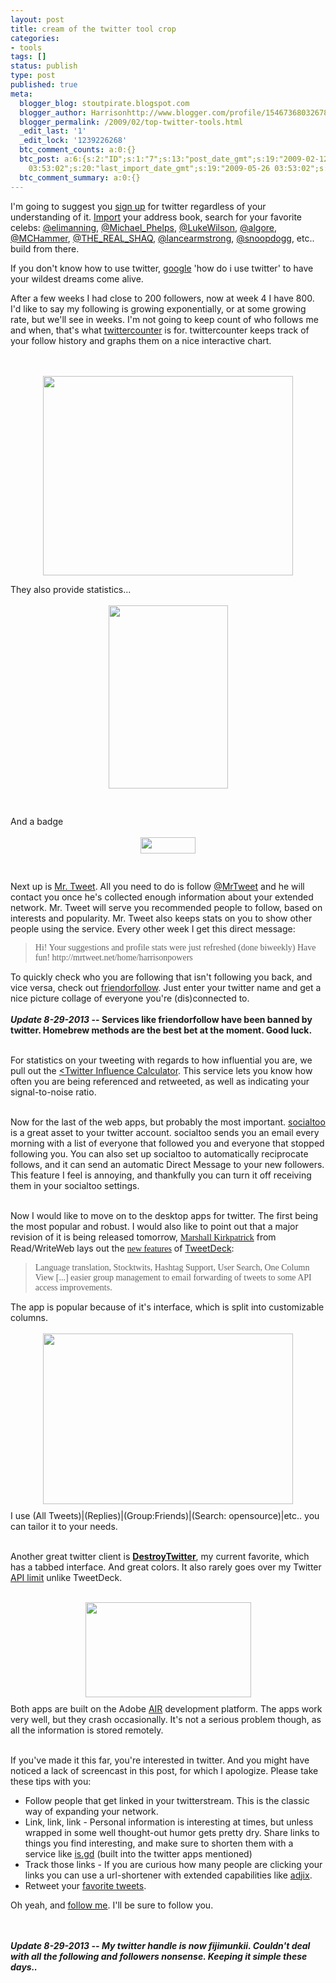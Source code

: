 ```yaml
---
layout: post
title: cream of the twitter tool crop
categories:
- tools
tags: []
status: publish
type: post
published: true
meta:
  blogger_blog: stoutpirate.blogspot.com
  blogger_author: Harrisonhttp://www.blogger.com/profile/15467368032678596376harrisonpowers@gmail.com
  blogger_permalink: /2009/02/top-twitter-tools.html
  _edit_last: '1'
  _edit_lock: '1239226268'
  btc_comment_counts: a:0:{}
  btc_post: a:6:{s:2:"ID";s:1:"7";s:13:"post_date_gmt";s:19:"2009-02-12 02:32:00";s:23:"initial_import_date_gmt";s:19:"2009-05-26
    03:53:02";s:20:"last_import_date_gmt";s:19:"2009-05-26 03:53:02";s:4:"hits";s:1:"0";s:6:"misses";s:1:"1";}
  btc_comment_summary: a:0:{}
---
```

I'm going to suggest you <a href="http://twitter.com/signup">sign up</a> for twitter regardless of your understanding of it. <a href="http://twitter.com/invitations?service=gmail"> Import</a> your address book, search for your favorite celebs: <a href="http://twitter.com/elimanning">@</a><a href="http://twitter.com/elimanning">elimanning</a>, <a href="http://twitter.com/michael_phelps">@Michael_Phelps</a>, <a href="http://twitter.com/lukewilson">@LukeWilson</a>, <a href="http://twitter.com/algore">@algore</a>, <a href="http://twitter.com/mchammer">@MCHammer</a>, <a href="http://twitter.com/the_real_shaq">@THE_REAL_SHAQ</a>, <a href="http://twitter.com/lancearmstrong">@lancearmstrong</a>,  <a href="http://twitter.com/snoopdogg">@snoopdogg</a>, etc.. build from there.

If you don't know how to use twitter, <a href="http://www.google.com/search?q=how+do+i+use+twitter&amp;ie=utf-8&amp;oe=utf-8&amp;aq=t&amp;rls=org.mozilla:en-US:official&amp;client=firefox-a">google</a> 'how do i use twitter' to have your wildest dreams come alive.

After a few weeks I had close to 200 followers, now at week 4 I have 800.  I'd like to say my following is growing exponentially, or at some growing rate, but we'll see in weeks.  I'm not going to keep count of who follows me and when, that's what <a href="http://twittercounter.com/">twittercounter</a> is for.  twittercounter keeps track of your follow history and graphs them on a nice interactive chart.

<br /><br /><img id="BLOGGER_PHOTO_ID_5301739367719031538" style="margin: 0px auto 10px; display: block; text-align: center; cursor: pointer; width: 400px; height: 319px;" src="http://3.bp.blogspot.com/_Orh7du7LmiU/SZOP3XiY0vI/AAAAAAAABlQ/QybQhGmHtXI/s400/twittercounter01.png" border="0" alt="" />

They also provide statistics...<br /><br />
<img id="BLOGGER_PHOTO_ID_5301739217478858306" style="margin: 0px auto 10px; display: block; text-align: center; cursor: pointer; width: 191px; height: 293px;" src="http://1.bp.blogspot.com/_Orh7du7LmiU/SZOPun2VtkI/AAAAAAAABlI/ZuyWNFmjVm0/s400/twittercounter02.png" border="0" alt="" /><br /><br />
And a badge<br /><br />
<img id="BLOGGER_PHOTO_ID_5301761068828375554" style="margin: 0px auto 10px; display: block; text-align: center; cursor: pointer; width: 88px; height: 26px;" src="http://2.bp.blogspot.com/_Orh7du7LmiU/SZOjmieCugI/AAAAAAAABlo/joIzPj-SBpo/s400/twittercounter03.png" border="0" alt="" />
<br /><br />
Next up is <a href="http://mrtweet.net/">Mr. Tweet</a>.  All you need to do is follow <a href="http://twitter.com/MrTweet">@MrTweet</a> and he will contact you once he's collected enough information about your extended network.  Mr. Tweet will serve you recommended people to follow, based on interests and popularity.  Mr. Tweet also keeps stats on you to show other people using the service.  Every other week I get this direct message:
<blockquote style="font-family: trebuchet ms;">Hi! Your suggestions and profile stats were just refreshed (done biweekly) Have fun! http://mrtweet.net/home/harrisonpowers</blockquote>
To quickly check who you are following that isn't following you back, and vice versa, check out <a href="http://friendorfollow.com/">friendorfollow</a>.  Just enter your twitter name and get a nice picture collage of everyone you're (dis)connected to.
<br /><br /><strong><i>Update 8-29-2013</i> -- Services like friendorfollow have been banned by twitter. Homebrew methods are the best bet at the moment. Good luck.</strong><br /><br />

For statistics on your tweeting with regards to how influential you are, we pull out the <a href="http://www.webanalyticsdemystified.com/twitter/index.asp?u=harrisonpowers#results"><Twitter Influence Calculator</span></a>.  This service lets you know how often you are being referenced and retweeted, as well as indicating your signal-to-noise ratio.<br /><br />

Now for the last of the web apps, but probably the most important. <a href="http://socialtoo.com/">socialtoo</a> is a great asset to your twitter account.  socialtoo sends you an email every morning with a list of everyone that followed you and everyone that stopped following you.  You can also set up socialtoo to automatically reciprocate follows, and it can send an automatic Direct Message to your new followers.  This feature I feel is annoying, and thankfully you can turn it off receiving them in your socialtoo settings.<br /><br />

Now I would like to move on to the desktop apps for twitter.  The first being the most popular and robust.  I would also like to point out that a major revision of it is being released tomorrow, <a style="font-family: trebuchet ms;" href="http://www.readwriteweb.com/about_marshall.php">Marshall Kirkpatrick</a> from Read/WriteWeb lays out the <a style="font-family: trebuchet ms;" href="http://www.readwriteweb.com/archives/new_tweetdeck_out_tomorrow.php">new features</a> of <a href="http://www.tweetdeck.com/beta">TweetDeck</a>:
<blockquote style="font-family: trebuchet ms;">Language translation, Stocktwits, Hashtag Support, User Search, One Column View [...] easier group management to email forwarding of tweets to some API access improvements.</blockquote>
The app is popular because of it's interface, which is split into customizable columns.
<br /><br /><img id="BLOGGER_PHOTO_ID_5301753676800741186" style="margin: 0px auto 10px; display: block; text-align: center; cursor: pointer; width: 400px; height: 273px;" src="http://3.bp.blogspot.com/_Orh7du7LmiU/SZOc4RBUT0I/AAAAAAAABlY/Hmm0cyn4Cog/s400/tweetdeck01.png" border="0" alt="" />I use (All Tweets)|(Replies)|(Group:Friends)|(Search: opensource)|etc.. you can tailor it to your needs.<br /><br />

Another great twitter client is <a style="font-weight: bold;" href="http://destroytoday.com/?p=Project&amp;id=DestroyTwitter">DestroyTwitter</a>, my current favorite, which has a tabbed interface.  And great colors.  It also rarely goes over my Twitter <a href="http://tweetdeck.posterous.com/what-does-rate-limit-exceeded">API limit</a> unlike TweetDeck.<br /><br />

<img id="BLOGGER_PHOTO_ID_5301757290791990482" style="margin: 0px auto 10px; display: block; text-align: center; cursor: pointer; width: 265px; height: 152px;" src="http://2.bp.blogspot.com/_Orh7du7LmiU/SZOgKoL-dNI/AAAAAAAABlg/c4zc_RRiaLI/s400/Picture+10.png" border="0" alt="" />Both apps are built on the Adobe <a href="http://www.adobe.com/products/air/">AIR</a> development platform.  The apps work very well, but they crash occasionally.  It's not a serious problem though, as all the information is stored remotely.<br /><br />

If you've made it this far, you're interested in twitter.  And you might have noticed a lack of screencast in this post, for which I apologize.  Please take these tips with you:
<ul>
	<li>Follow people that get linked in your twitterstream.  This is the classic way of expanding your network.</li>
	<li>Link, link, link - Personal information is interesting at times, but unless wrapped in some well thought-out humor gets pretty dry.  Share links to things you find interesting, and make sure to shorten them with a service like <a href="http://is.gd/">is.gd</a> (built into the twitter apps mentioned)</li>
	<li>Track those links - If you are curious how many people are clicking your links you can use a url-shortener with extended capabilities like <a href="http://adjix.com/">adjix</a>.</li>
	<li>Retweet your <a href="http://twitter.com/harrisonpowers/status/1190088307">favorite tweets</a>.</li>
</ul>
Oh yeah, and <a href="http://twitter.com/harrisonpowers">follow me</a>.  I'll be sure to follow you.

<br /><br /><strong><i>Update 8-29-2013 -- My twitter handle is now fijimunkii. Couldn't deal with all the following and followers nonsense. Keeping it simple these days..</i></strong>
